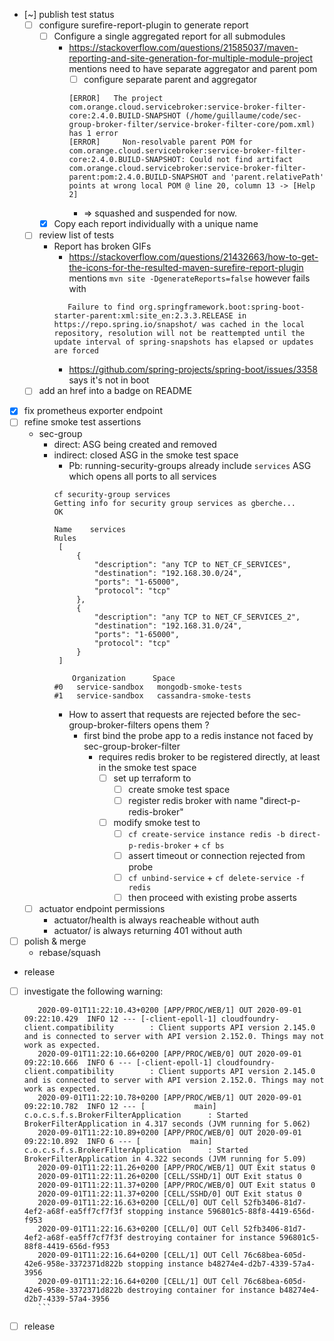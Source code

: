 * [~] publish test status
   * [ ] configure surefire-report-plugin to generate report
      * [ ] Configure a single aggregated report for all submodules
         * https://stackoverflow.com/questions/21585037/maven-reporting-and-site-generation-for-multiple-module-project mentions need to have separate aggregator and parent pom
            * [ ] configure separate parent and aggregator
            ```
           [ERROR]   The project com.orange.cloud.servicebroker:service-broker-filter-core:2.4.0.BUILD-SNAPSHOT (/home/guillaume/code/sec-group-broker-filter/service-broker-filter-core/pom.xml) has 1 error
           [ERROR]     Non-resolvable parent POM for com.orange.cloud.servicebroker:service-broker-filter-core:2.4.0.BUILD-SNAPSHOT: Could not find artifact com.orange.cloud.servicebroker:service-broker-filter-parent:pom:2.4.0.BUILD-SNAPSHOT and 'parent.relativePath' points at wrong local POM @ line 20, column 13 -> [Help 2]
            ```
           * => squashed and suspended for now.
      * [x] Copy each report individually with a unique name
   * [ ] review list of tests
      * Report has broken GIFs
         * https://stackoverflow.com/questions/21432663/how-to-get-the-icons-for-the-resulted-maven-surefire-report-plugin mentions `mvn site -DgenerateReports=false` however fails with 
         ``` 
            Failure to find org.springframework.boot:spring-boot-starter-parent:xml:site_en:2.3.3.RELEASE in https://repo.spring.io/snapshot/ was cached in the local repository, resolution will not be reattempted until the update interval of spring-snapshots has elapsed or updates are forced
         ```
           * https://github.com/spring-projects/spring-boot/issues/3358 says it's not in boot
   * [ ] add an href into a badge on README
   
* [x] fix prometheus exporter endpoint
* [ ] refine smoke test assertions
    * sec-group
        * direct: ASG being created and removed
        * indirect: closed ASG in the smoke test space
           * Pb: running-security-groups already include `services` ASG which opens all ports to all services
           ```
          cf security-group services
          Getting info for security group services as gberche...
          OK
                  
          Name    services
          Rules
          	[
          		{
          			"description": "any TCP to NET_CF_SERVICES",
          			"destination": "192.168.30.0/24",
          			"ports": "1-65000",
          			"protocol": "tcp"
          		},
          		{
          			"description": "any TCP to NET_CF_SERVICES_2",
          			"destination": "192.168.31.0/24",
          			"ports": "1-65000",
          			"protocol": "tcp"
          		}
          	]
          
               Organization      Space
          #0   service-sandbox   mongodb-smoke-tests
          #1   service-sandbox   cassandra-smoke-tests
 
           ```
          * How to assert that requests are rejected before the sec-group-broker-filters opens them ?
             * first bind the probe app to a redis instance not faced by sec-group-broker-filter
                * requires redis broker to be registered directly, at least in the smoke test space 
                   * [ ]  set up terraform to
                      * [ ] create smoke test space
                      * [ ] register redis broker with name "direct-p-redis-broker"
                   * [ ] modify smoke test to 
                      * [ ] `cf create-service instance redis -b direct-p-redis-broker` + `cf bs` 
                      * [ ] assert timeout or connection rejected from probe 
                      * [ ] `cf unbind-service` + `cf delete-service -f redis` 
                      * [ ] then proceed with existing probe asserts 
                      
    * [ ] actuator endpoint permissions
       * actuator/health is always reacheable without auth
       * actuator/ is always returning 401 without auth
* [ ] polish & merge
   * rebase/squash
* release

          
                   
* [ ] investigate the following warning:
    ```
       2020-09-01T11:22:10.43+0200 [APP/PROC/WEB/1] OUT 2020-09-01 09:22:10.429  INFO 12 --- [-client-epoll-1] cloudfoundry-client.compatibility        : Client supports API version 2.145.0 and is connected to server with API version 2.152.0. Things may not work as expected.
       2020-09-01T11:22:10.66+0200 [APP/PROC/WEB/0] OUT 2020-09-01 09:22:10.666  INFO 6 --- [-client-epoll-1] cloudfoundry-client.compatibility        : Client supports API version 2.145.0 and is connected to server with API version 2.152.0. Things may not work as expected.
       2020-09-01T11:22:10.78+0200 [APP/PROC/WEB/1] OUT 2020-09-01 09:22:10.782  INFO 12 --- [           main] c.o.c.s.f.s.BrokerFilterApplication      : Started BrokerFilterApplication in 4.317 seconds (JVM running for 5.062)
       2020-09-01T11:22:10.89+0200 [APP/PROC/WEB/0] OUT 2020-09-01 09:22:10.892  INFO 6 --- [           main] c.o.c.s.f.s.BrokerFilterApplication      : Started BrokerFilterApplication in 4.322 seconds (JVM running for 5.09)
       2020-09-01T11:22:11.26+0200 [APP/PROC/WEB/1] OUT Exit status 0
       2020-09-01T11:22:11.26+0200 [CELL/SSHD/1] OUT Exit status 0
       2020-09-01T11:22:11.37+0200 [APP/PROC/WEB/0] OUT Exit status 0
       2020-09-01T11:22:11.37+0200 [CELL/SSHD/0] OUT Exit status 0
       2020-09-01T11:22:16.63+0200 [CELL/0] OUT Cell 52fb3406-81d7-4ef2-a68f-ea5ff7cf7f3f stopping instance 596801c5-88f8-4419-656d-f953
       2020-09-01T11:22:16.63+0200 [CELL/0] OUT Cell 52fb3406-81d7-4ef2-a68f-ea5ff7cf7f3f destroying container for instance 596801c5-88f8-4419-656d-f953
       2020-09-01T11:22:16.64+0200 [CELL/1] OUT Cell 76c68bea-605d-42e6-958e-3372371d822b stopping instance b48274e4-d2b7-4339-57a4-3956
       2020-09-01T11:22:16.64+0200 [CELL/1] OUT Cell 76c68bea-605d-42e6-958e-3372371d822b destroying container for instance b48274e4-d2b7-4339-57a4-3956
       ```

* [ ] release
